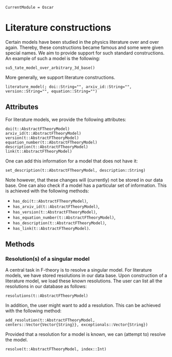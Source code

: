 ```@meta
CurrentModule = Oscar
```

# Literature constructions

Certain models have been studied in the physics literature over and over again.
Thereby, these constructions became famous and some were given special names. We
aim to provide support for such standard constructions. An example of such a model is
the following:
```@docs
su5_tate_model_over_arbitrary_3d_base()
```
More generally, we support literature constructions.
```@docs
literature_model(; doi::String="", arxiv_id::String="", version::String="", equation::String="")
```

## Attributes

For literature models, we provide the following attributes:
```@docs
doi(t::AbstractFTheoryModel)
arxiv_id(t::AbstractFTheoryModel)
version(t::AbstractFTheoryModel)
equation_number(t::AbstractFTheoryModel)
description(t::AbstractFTheoryModel)
link(t::AbstractFTheoryModel)
```
One can add this information for a model that does
not have it:
```@docs
set_description(t::AbstractFTheoryModel, description::String)
```
Note however, that these changes will (currently) not be stored
in our data base. One can also check if a model has a particular
set of information. This is achieved with the following methods:
* `has_doi(t::AbstractFTheoryModel)`,
* `has_arxiv_id(t::AbstractFTheoryModel)`,
* `has_version(t::AbstractFTheoryModel)`,
* `has_equation_number(t::AbstractFTheoryModel)`,
* `has_description(t::AbstractFTheoryModel)`,
* `has_link(t::AbstractFTheoryModel)`.


## Methods

### Resolution(s) of a singular model

A central task in F-theory is to resolve a singular model.
For literature models, we have stored resolutions in our data base.
Upon construction of a literature model, we load these known resolutions.
The user can list all the resolutions in our database as follows:
```@docs
resolutions(t::AbstractFTheoryModel)
```
In addition, the user might want to add a resolution. This can be achieved with
the following method:
```@docs
add_resolution(t::AbstractFTheoryModel, centers::Vector{Vector{String}}, exceptionals::Vector{String})
```
Provided that a resolution for a model is known, we can (attempt to) resolve the model.
```@docs
resolve(t::AbstractFTheoryModel, index::Int)
```
